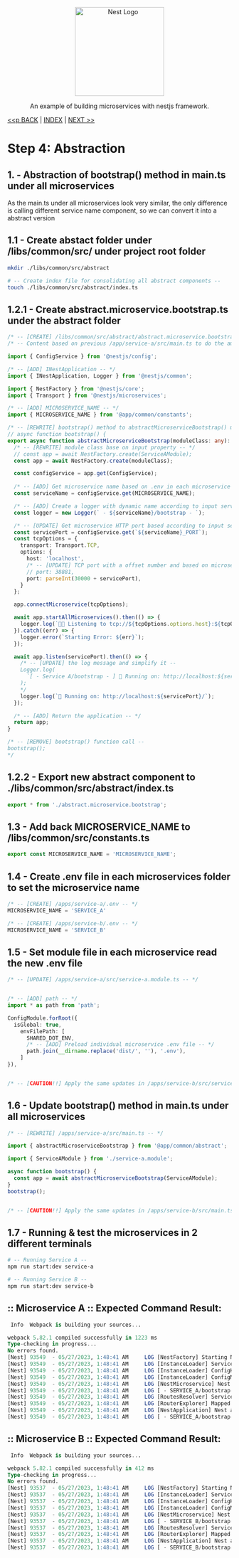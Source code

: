 <p align="center">
  <a href="http://nestjs.com/" target="blank"><img src="https://nestjs.com/img/logo-small.svg" width="200" alt="Nest Logo" /></a>
</p>

<p align="center">An example of building microservices with nestjs framework.</p>

[<<p BACK](./step3.md) | [INDEX](../README.md) | [NEXT >>](./step4-2.md)

# Step 4: Abstraction

## 1. - Abstraction of bootstrap() method in main.ts under all microservices

As the main.ts under all microservices look very similar, the only difference is calling different service name component, so we can convert it into a abstract version

## 1.1 - Create abstact folder under /libs/common/src/ under project root folder
```bash
mkdir ./libs/common/src/abstract

# -- Create index file for consolidating all abstract components -- 
touch ./libs/common/src/abstract/index.ts
```

## 1.2.1 - Create abstract.microservice.bootstrap.ts under the abstract folder

```ts
/* -- [CREATE] /libs/common/src/abstract/abstract.microservice.bootstrap.ts -- */
/* -- Content based on previous /app/service-a/src/main.ts to do the amendment -- */

import { ConfigService } from '@nestjs/config';

/* -- [ADD] INestApplication -- */
import { INestApplication, Logger } from '@nestjs/common';

import { NestFactory } from '@nestjs/core';
import { Transport } from '@nestjs/microservices';

/* -- [ADD] MICROSERVICE_NAME -- */
import { MICROSERVICE_NAME } from '@app/common/constants';

/* -- [REWRITE] bootstrap() method to abstractMicroserviceBootstrap() method -- */
// async function bootstrap() {
export async function abstractMicroserviceBootstrap(moduleClass: any): Promise<INestApplication> {
  /* -- [REWRITE] module class base on input property -- */
  // const app = await NestFactory.create(ServiceAModule);
  const app = await NestFactory.create(moduleClass);

  const configService = app.get(ConfigService);
  
  /* -- [ADD] Get microservice name based on .env in each microservice folder -- */
  const serviceName = configService.get(MICROSERVICE_NAME);

  /* -- [ADD] Create a logger with dynamic name according to input service name -- */
  const logger = new Logger(` - ${serviceName}/bootstrap - `);

  /* -- [UPDATE] Get microservice HTTP port based according to input service name -- */
  const servicePort = configService.get(`${serviceName}_PORT`);
  const tcpOptions = {
    transport: Transport.TCP,
    options: {
      host: 'localhost',
      /* -- [UPDATE] TCP port with a offset number and based on microservice HTTP port -- */
      // port: 38881,
      port: parseInt(30000 + servicePort),
    }
  };

  app.connectMicroservice(tcpOptions);

  await app.startAllMicroservices().then(() => {
    logger.log(`👂🏼 Listening to tcp://${tcpOptions.options.host}:${tcpOptions.options.port}`);
  }).catch((err) => {
    logger.error(`Starting Error: ${err}`);
  });

  await app.listen(servicePort).then(() => {
    /* -- [UPDATE] the log message and simplify it -- 
    Logger.log(
      `[ - Service A/bootstrap - ] 🚀 Running on: http://localhost:${servicePort}`
    );
    */
    logger.log(`🚀 Running on: http://localhost:${servicePort}/`);
  });

  /* -- [ADD] Return the application -- */
  return app;
}

/* -- [REMOVE] bootstrap() function call --
bootstrap();
*/
```

## 1.2.2 - Export new abstract component to ./libs/common/src/abstract/index.ts
```ts
export * from './abstract.microservice.bootstrap';
```

## 1.3 - Add back MICROSERVICE_NAME to /libs/common/src/constants.ts
```ts
export const MICROSERVICE_NAME = 'MICROSERVICE_NAME';
```

## 1.4 - Create .env file in each microservices folder to set the microservice name
```ts
/* -- [CREATE] /apps/service-a/.env -- */
MICROSERVICE_NAME = 'SERVICE_A'

/* -- [CREATE] /apps/service-b/.env -- */
MICROSERVICE_NAME = 'SERVICE_B'
```

## 1.5 - Set module file in each microservice read the new .env file
```ts
/* -- [UPDATE] /apps/service-a/src/service-a.module.ts -- */


/* -- [ADD] path -- */
import * as path from 'path';

ConfigModule.forRoot({
  isGlobal: true,
    envFilePath: [
      SHARED_DOT_ENV,
      /* -- [ADD] Preload individual microservice .env file -- */
      path.join(__dirname.replace('dist/', ''), '.env'),
    ]
}),


/* -- [CAUTION!!] Apply the same updates in /apps/service-b/src/service-b.module.ts -- */
```

## 1.6 - Update bootstrap() method in main.ts under all microservices
```ts
/* -- [REWRITE] /apps/service-a/src/main.ts -- */

import { abstractMicroserviceBootstrap } from '@app/common/abstract';

import { ServiceAModule } from './service-a.module';

async function bootstrap() {
  const app = await abstractMicroserviceBootstrap(ServiceAModule);
}
bootstrap();


/* -- [CAUTION!!] Apply the same updates in /apps/service-b/src/main.ts -- */
```

## 1.7 - Running & test the microservices in 2 different terminals
```bash
# -- Running Service A -- 
npm run start:dev service-a

# -- Running Service B -- 
npm run start:dev service-b
```

## :: Microservice A :: Expected Command Result:
```sql
 Info  Webpack is building your sources...

webpack 5.82.1 compiled successfully in 1223 ms
Type-checking in progress...
No errors found.
[Nest] 93549  - 05/27/2023, 1:48:41 AM     LOG [NestFactory] Starting Nest application...
[Nest] 93549  - 05/27/2023, 1:48:41 AM     LOG [InstanceLoader] ServiceAModule dependencies initialized +14ms
[Nest] 93549  - 05/27/2023, 1:48:41 AM     LOG [InstanceLoader] ConfigHostModule dependencies initialized +0ms
[Nest] 93549  - 05/27/2023, 1:48:41 AM     LOG [InstanceLoader] ConfigModule dependencies initialized +0ms
[Nest] 93549  - 05/27/2023, 1:48:41 AM     LOG [NestMicroservice] Nest microservice successfully started +172ms
[Nest] 93549  - 05/27/2023, 1:48:41 AM     LOG [ - SERVICE_A/bootstrap - ] 👂🏼 Listening to tcp://localhost:38881
[Nest] 93549  - 05/27/2023, 1:48:41 AM     LOG [RoutesResolver] ServiceAController {/}: +61ms
[Nest] 93549  - 05/27/2023, 1:48:41 AM     LOG [RouterExplorer] Mapped {/ping, GET} route +1ms
[Nest] 93549  - 05/27/2023, 1:48:41 AM     LOG [NestApplication] Nest application successfully started +2ms
[Nest] 93549  - 05/27/2023, 1:48:41 AM     LOG [ - SERVICE_A/bootstrap - ] 🚀 Running on: http://localhost:8881/
```

## :: Microservice B :: Expected Command Result:
```sql
 Info  Webpack is building your sources...

webpack 5.82.1 compiled successfully in 412 ms
Type-checking in progress...
No errors found.
[Nest] 93537  - 05/27/2023, 1:48:41 AM     LOG [NestFactory] Starting Nest application...
[Nest] 93537  - 05/27/2023, 1:48:41 AM     LOG [InstanceLoader] ServiceBModule dependencies initialized +14ms
[Nest] 93537  - 05/27/2023, 1:48:41 AM     LOG [InstanceLoader] ConfigHostModule dependencies initialized +0ms
[Nest] 93537  - 05/27/2023, 1:48:41 AM     LOG [InstanceLoader] ConfigModule dependencies initialized +0ms
[Nest] 93537  - 05/27/2023, 1:48:41 AM     LOG [NestMicroservice] Nest microservice successfully started +175ms
[Nest] 93537  - 05/27/2023, 1:48:41 AM     LOG [ - SERVICE_B/bootstrap - ] 👂🏼 Listening to tcp://localhost:38882
[Nest] 93537  - 05/27/2023, 1:48:41 AM     LOG [RoutesResolver] ServiceBController {/}: +54ms
[Nest] 93537  - 05/27/2023, 1:48:41 AM     LOG [RouterExplorer] Mapped {/ping, GET} route +2ms
[Nest] 93537  - 05/27/2023, 1:48:41 AM     LOG [NestApplication] Nest application successfully started +9ms
[Nest] 93537  - 05/27/2023, 1:48:41 AM     LOG [ - SERVICE_B/bootstrap - ] 🚀 Running on: http://localhost:8882/
```
